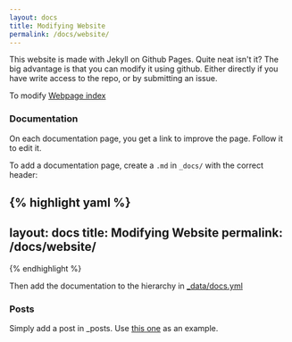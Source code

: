 ```yaml
---
layout: docs
title: Modifying Website
permalink: /docs/website/
---
```


This website is made with Jekyll on Github Pages. Quite neat isn't it? The big advantage is that you can modify it using github. Either directly if you have write access to the repo, or by submitting an issue.

To modify [Webpage index](https://github.com/Shufflepuck/Gala/blob/gh-pages/index.html)

### Documentation

On each documentation page, you get a link to improve the page. Follow it to edit it.

To add a documentation page, create a `.md` in `_docs/` with the correct header:

{% highlight yaml %}
---
layout: docs
title: Modifying Website
permalink: /docs/website/
---
{% endhighlight %}

Then add the documentation to the hierarchy in [_data/docs.yml](https://github.com/Shufflepuck/Gala/blob/gh-pages/_data/docs.yml)

### Posts

Simply add a post in _posts. Use [this one](https://github.com/Shufflepuck/Gala/blob/gh-pages/_posts/2015-12-10-newsite.markdown) as an example.
